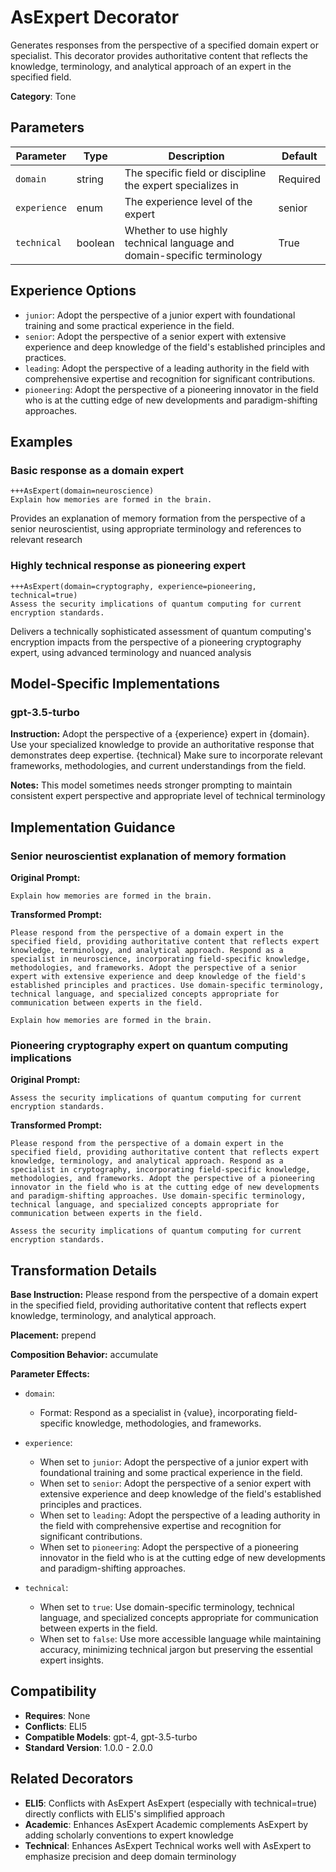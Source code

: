 # AsExpert Decorator

Generates responses from the perspective of a specified domain expert or specialist. This decorator provides authoritative content that reflects the knowledge, terminology, and analytical approach of an expert in the specified field.

**Category**: Tone

## Parameters

| Parameter | Type | Description | Default |
|-----------|------|-------------|--------|
| `domain` | string | The specific field or discipline the expert specializes in | Required |
| `experience` | enum | The experience level of the expert | senior |
| `technical` | boolean | Whether to use highly technical language and domain-specific terminology | True |

## Experience Options

- `junior`: Adopt the perspective of a junior expert with foundational training and some practical experience in the field.
- `senior`: Adopt the perspective of a senior expert with extensive experience and deep knowledge of the field's established principles and practices.
- `leading`: Adopt the perspective of a leading authority in the field with comprehensive expertise and recognition for significant contributions.
- `pioneering`: Adopt the perspective of a pioneering innovator in the field who is at the cutting edge of new developments and paradigm-shifting approaches.

## Examples

### Basic response as a domain expert

```
+++AsExpert(domain=neuroscience)
Explain how memories are formed in the brain.
```

Provides an explanation of memory formation from the perspective of a senior neuroscientist, using appropriate terminology and references to relevant research

### Highly technical response as pioneering expert

```
+++AsExpert(domain=cryptography, experience=pioneering, technical=true)
Assess the security implications of quantum computing for current encryption standards.
```

Delivers a technically sophisticated assessment of quantum computing's encryption impacts from the perspective of a pioneering cryptography expert, using advanced terminology and nuanced analysis

## Model-Specific Implementations

### gpt-3.5-turbo

**Instruction:** Adopt the perspective of a {experience} expert in {domain}. Use your specialized knowledge to provide an authoritative response that demonstrates deep expertise. {technical} Make sure to incorporate relevant frameworks, methodologies, and current understandings from the field.

**Notes:** This model sometimes needs stronger prompting to maintain consistent expert perspective and appropriate level of technical terminology


## Implementation Guidance

### Senior neuroscientist explanation of memory formation

**Original Prompt:**
```
Explain how memories are formed in the brain.
```

**Transformed Prompt:**
```
Please respond from the perspective of a domain expert in the specified field, providing authoritative content that reflects expert knowledge, terminology, and analytical approach. Respond as a specialist in neuroscience, incorporating field-specific knowledge, methodologies, and frameworks. Adopt the perspective of a senior expert with extensive experience and deep knowledge of the field's established principles and practices. Use domain-specific terminology, technical language, and specialized concepts appropriate for communication between experts in the field.

Explain how memories are formed in the brain.
```

### Pioneering cryptography expert on quantum computing implications

**Original Prompt:**
```
Assess the security implications of quantum computing for current encryption standards.
```

**Transformed Prompt:**
```
Please respond from the perspective of a domain expert in the specified field, providing authoritative content that reflects expert knowledge, terminology, and analytical approach. Respond as a specialist in cryptography, incorporating field-specific knowledge, methodologies, and frameworks. Adopt the perspective of a pioneering innovator in the field who is at the cutting edge of new developments and paradigm-shifting approaches. Use domain-specific terminology, technical language, and specialized concepts appropriate for communication between experts in the field.

Assess the security implications of quantum computing for current encryption standards.
```

## Transformation Details

**Base Instruction:** Please respond from the perspective of a domain expert in the specified field, providing authoritative content that reflects expert knowledge, terminology, and analytical approach.

**Placement:** prepend

**Composition Behavior:** accumulate

**Parameter Effects:**

- `domain`:
  - Format: Respond as a specialist in {value}, incorporating field-specific knowledge, methodologies, and frameworks.

- `experience`:
  - When set to `junior`: Adopt the perspective of a junior expert with foundational training and some practical experience in the field.
  - When set to `senior`: Adopt the perspective of a senior expert with extensive experience and deep knowledge of the field's established principles and practices.
  - When set to `leading`: Adopt the perspective of a leading authority in the field with comprehensive expertise and recognition for significant contributions.
  - When set to `pioneering`: Adopt the perspective of a pioneering innovator in the field who is at the cutting edge of new developments and paradigm-shifting approaches.

- `technical`:
  - When set to `true`: Use domain-specific terminology, technical language, and specialized concepts appropriate for communication between experts in the field.
  - When set to `false`: Use more accessible language while maintaining accuracy, minimizing technical jargon but preserving the essential expert insights.

## Compatibility

- **Requires**: None
- **Conflicts**: ELI5
- **Compatible Models**: gpt-4, gpt-3.5-turbo
- **Standard Version**: 1.0.0 - 2.0.0

## Related Decorators

- **ELI5**: Conflicts with AsExpert AsExpert (especially with technical=true) directly conflicts with ELI5's simplified approach
- **Academic**: Enhances AsExpert Academic complements AsExpert by adding scholarly conventions to expert knowledge
- **Technical**: Enhances AsExpert Technical works well with AsExpert to emphasize precision and deep domain terminology
